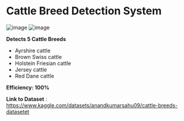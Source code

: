 # Cattle Breed Detection System

![image](https://github.com/MainakRepositor/Cow-Breed-Classifier/assets/64016811/ca3e63f8-0e3d-4f08-beb4-e03ac1ea59ac)
![image](https://github.com/MainakRepositor/Cow-Breed-Classifier/assets/64016811/df428e56-40ca-46b1-8cc4-8df2d47f216f)


**Detects 5 Cattle Breeds**

- Ayrshire cattle
- Brown Swiss cattle
- Holstein Friesian cattle
- Jersey cattle
- Red Dane cattle

**Efficiency: 100%**

**Link to Dataset** : https://www.kaggle.com/datasets/anandkumarsahu09/cattle-breeds-datasetet




